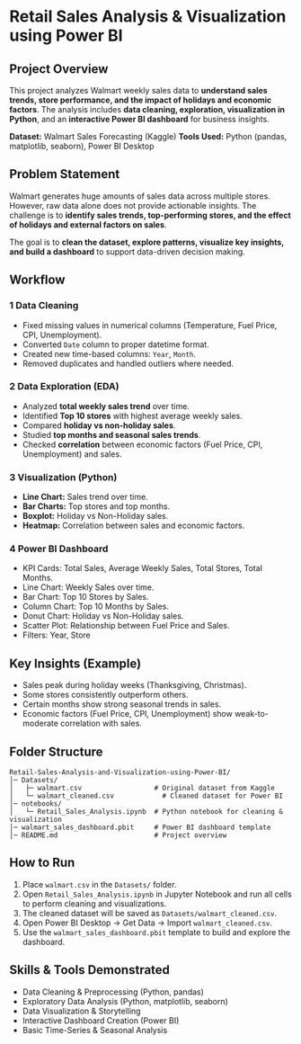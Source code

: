 # Retail Sales Analysis & Visualization using Power BI

## Project Overview

This project analyzes Walmart weekly sales data to **understand sales trends, store performance, and the impact of holidays and economic factors**. The analysis includes **data cleaning, exploration, visualization in Python**, and an **interactive Power BI dashboard** for business insights.

**Dataset:** Walmart Sales Forecasting (Kaggle)
**Tools Used:** Python (pandas, matplotlib, seaborn), Power BI Desktop

## Problem Statement

Walmart generates huge amounts of sales data across multiple stores. However, raw data alone does not provide actionable insights. The challenge is to **identify sales trends, top-performing stores, and the effect of holidays and external factors on sales**.

The goal is to **clean the dataset, explore patterns, visualize key insights, and build a dashboard** to support data-driven decision making.

## Workflow

### 1️ Data Cleaning

* Fixed missing values in numerical columns (Temperature, Fuel Price, CPI, Unemployment).
* Converted `Date` column to proper datetime format.
* Created new time-based columns: `Year`, `Month`.
* Removed duplicates and handled outliers where needed.

### 2️ Data Exploration (EDA)

* Analyzed **total weekly sales trend** over time.
* Identified **Top 10 stores** with highest average weekly sales.
* Compared **holiday vs non-holiday sales**.
* Studied **top months and seasonal sales trends**.
* Checked **correlation** between economic factors (Fuel Price, CPI, Unemployment) and sales.

### 3️ Visualization (Python)

* **Line Chart:** Sales trend over time.
* **Bar Charts:** Top stores and top months.
* **Boxplot:** Holiday vs Non-Holiday sales.
* **Heatmap:** Correlation between sales and economic factors.

### 4️ Power BI Dashboard

* KPI Cards: Total Sales, Average Weekly Sales, Total Stores, Total Months.
* Line Chart: Weekly Sales over time.
* Bar Chart: Top 10 Stores by Sales.
* Column Chart: Top 10 Months by Sales.
* Donut Chart: Holiday vs Non-Holiday sales.
* Scatter Plot: Relationship between Fuel Price and Sales.
* Filters: Year, Store

## Key Insights (Example)

* Sales peak during holiday weeks (Thanksgiving, Christmas).
* Some stores consistently outperform others.
* Certain months show strong seasonal trends in sales.
* Economic factors (Fuel Price, CPI, Unemployment) show weak-to-moderate correlation with sales.

## Folder Structure

```
Retail-Sales-Analysis-and-Visualization-using-Power-BI/
│─ Datasets/
│   ├─ walmart.csv                  # Original dataset from Kaggle
│   └─ walmart_cleaned.csv            # Cleaned dataset for Power BI
│─ notebooks/
│   └─ Retail_Sales_Analysis.ipynb  # Python notebook for cleaning & visualization
│─ walmart_sales_dashboard.pbit     # Power BI dashboard template
│─ README.md                        # Project overview
```

## How to Run

1. Place `walmart.csv` in the `Datasets/` folder.
2. Open `Retail_Sales_Analysis.ipynb` in Jupyter Notebook and run all cells to perform cleaning and visualizations.
3. The cleaned dataset will be saved as `Datasets/walmart_cleaned.csv`.
4. Open Power BI Desktop → Get Data → Import `walmart_cleaned.csv`.
5. Use the `walmart_sales_dashboard.pbit` template to build and explore the dashboard.

## Skills & Tools Demonstrated

* Data Cleaning & Preprocessing (Python, pandas)
* Exploratory Data Analysis (Python, matplotlib, seaborn)
* Data Visualization & Storytelling
* Interactive Dashboard Creation (Power BI)
* Basic Time-Series & Seasonal Analysis
